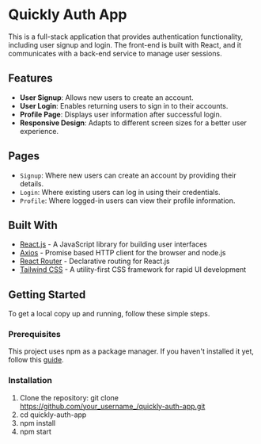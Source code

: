 # Quickly Auth App

This is a full-stack application that provides authentication functionality, including user signup and login. The front-end is built with React, and it communicates with a back-end service to manage user sessions.

## Features

- **User Signup**: Allows new users to create an account.
- **User Login**: Enables returning users to sign in to their accounts.
- **Profile Page**: Displays user information after successful login.
- **Responsive Design**: Adapts to different screen sizes for a better user experience.

## Pages

- `Signup`: Where new users can create an account by providing their details.
- `Login`: Where existing users can log in using their credentials.
- `Profile`: Where logged-in users can view their profile information.

## Built With

- [React.js](https://reactjs.org/) - A JavaScript library for building user interfaces
- [Axios](https://github.com/axios/axios) - Promise based HTTP client for the browser and node.js
- [React Router](https://reactrouter.com/) - Declarative routing for React.js
- [Tailwind CSS](https://tailwindcss.com/) - A utility-first CSS framework for rapid UI development

## Getting Started

To get a local copy up and running, follow these simple steps.

### Prerequisites

This project uses npm as a package manager. If you haven't installed it yet, follow this [guide](https://www.npmjs.com/get-npm).

### Installation

1. Clone the repository: git clone https://github.com/your_username_/quickly-auth-app.git
2. cd quickly-auth-app
3. npm install
4. npm start
